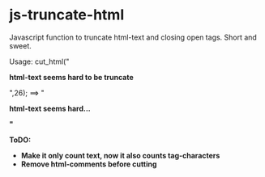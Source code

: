 # js-truncate-html
Javascript function to truncate html-text and closing open tags. Short and sweet.

Usage:
  cut_html("<p><b>html-text seems hard to be truncate</b></p>",26);
  ==>
  "<p><b>html-text seems hard...<p/><b>"
  
ToDO:
- Make it only count text, now it also counts tag-characters
- Remove html-comments before cutting
